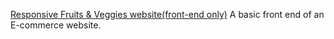 <a href = "https://mukeshcode.github.io/E-Commerce1/">Responsive Fruits & Veggies website(front-end only)</a>
A basic front end of an E-commerce website.
